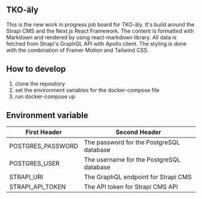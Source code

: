 ## TKO-äly

This is the new work in progress job board for TKO-äly. It's build around the Strapi CMS and the Next.js React Framework. The content is formatted with Markdown and rendered by using react-markdown library. All data is fetched from Strapi's GraphQL API with Apollo client. The styling is done with the combination of Framer Motion and Tailwind CSS.

## How to develop

1. clone the repository
2. set the environment variables for the docker-compose file
3. run docker-compose up

## Environment variable

| First Header      | Second Header                            |
| ----------------- | ---------------------------------------- |
| POSTGRES_PASSWORD | The password for the PostgreSQL database |
| POSTGRES_USER     | The username for the PostgreSQL database |
| STRAPI_URI        | The GraphQL endpoint for Strapi CMS      |
| STRAPI_API_TOKEN  | The API token for Strapi CMS API         |

